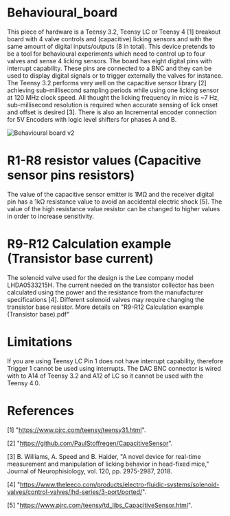 # Behavioural_board

This piece of hardware is a Teensy 3.2, Teensy LC or Teensy 4 [1] breakout board with 4 valve controls and (capacitive) licking sensors and with the same amount of digital inputs/outputs (8 in total). This device pretends to be a tool for behavioural experiments which need to control up to four valves and sense 4 licking sensors. The board has eight digital pins with interrupt capability. These pins are connected to a BNC and they can be used to display digital signals or to trigger externally the valves for instance. The Teensy 3.2 performs very well on the capacitive sensor library [2] achieving sub-millisecond sampling periods while using one licking sensor at 120 MHz clock speed. All thought the licking frequency in mice is ~7 Hz, sub-millisecond resolution is required when accurate sensing of lick onset and offset is desired [3]. There is also an Incremental encoder connection for 5V Encoders with logic level shifters for phases A and B.


![Behavioural board v2](https://user-images.githubusercontent.com/54901317/177177025-56f0a11d-c3ec-42a9-9601-7cabe0dad406.png)

# R1-R8 resistor values (Capacitive sensor pins resistors)
The value of the capacitive sensor emitter is 1MΩ and the receiver digital pin has a 1kΩ resistance value to avoid an accidental electric shock [5]. The value of the high resistance value resistor can be changed to higher values in order to increase sensitivity.

# R9-R12 Calculation example (Transistor base current)
The solenoid valve used for the design is the Lee company model LHDA0533215H. The current needed on the transistor collector has been calculated using the power and the resistance from the manufacturer specifications [4]. Different solenoid valves may require changing the transistor base resistor. More details on "R9-R12 Calculation example (Transistor base).pdf"

# Limitations

If you are using Teensy LC Pin 1 does not have interrupt capability, therefore Trigger 1 cannot be used using interrupts. The DAC BNC connector is wired with to A14 of Teensy 3.2  and A12 of LC so it cannot be used with the Teensy 4.0.

# References

[1] 	"https://www.pjrc.com/teensy/teensy31.html". 

[2] 	"https://github.com/PaulStoffregen/CapacitiveSensor". 

[3] 	B. Williams, A. Speed and B. Haider, "A novel device for real-time measurement and manipulation of licking behavior in head-fixed mice," Journal of Neurophisiology, vol. 120, pp. 2975-2987, 2018. 

[4] 	"https://www.theleeco.com/products/electro-fluidic-systems/solenoid-valves/control-valves/lhd-series/3-port/ported/". 

[5] 	"https://www.pjrc.com/teensy/td_libs_CapacitiveSensor.html". 


